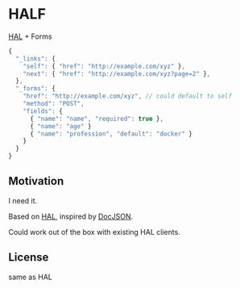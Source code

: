 
# HALF

[HAL](http://stateless.co/hal_specification.html) + Forms

```js
{
  "_links": {
    "self": { "href": "http://example.com/xyz" },
    "next": { "href": "http://example.com/xyz?page=2" },
  },
  "_forms": {
    "href": "http://example.com/xyz", // could default to self
    "method": "POST",
    "fields": {
      { "name": "name", "required": true },
      { "name": "age" }
      { "name": "profession", "default": "docker" }
    }
  }
}
```

## Motivation

I need it.

Based on [HAL](http://stateless.co/hal_specification.html), inspired by [DocJSON](https://github.com/docjson/docjson).

Could work out of the box with existing HAL clients.

## License

same as HAL

